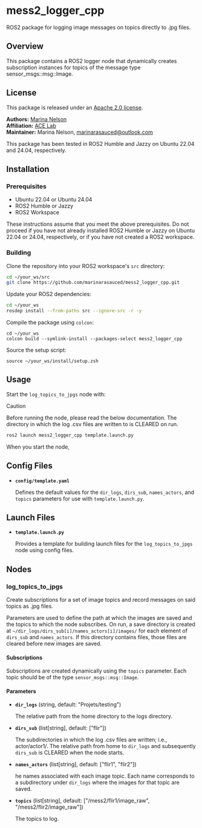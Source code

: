 # mess2_logger_cpp
ROS2 package for logging image messages on topics directly to .jpg files. 

## Overview
This package contains a ROS2 logger node that dynamically creates subscription instances for topics of the message type sensor_msgs::msg::Image.

## License
This package is released under an [Apache 2.0 license](https://github.com/marinarasauced/mess2_logger_cpp/blob/main/LICENSE).

**Authors:** [Marina Nelson](https://github.com/marinarasauced) <br/>
**Affiliation:** [ACE Lab](https://rvcowlagi-research.owlstown.net/) <br/>
**Maintainer:** Marina Nelson, marinarasauced@outlook.com

This package has been tested in ROS2 Humble and Jazzy on Ubuntu 22.04 and 24.04, respectively.

## Installation
### Prerequisites
- Ubuntu 22.04 or Ubuntu 24.04
- ROS2 Humble or Jazzy
- ROS2 Workspace

These instructions assume that you meet the above prerequisites. Do not proceed if you have not already installed ROS2 Humble or Jazzy on Ubuntu 22.04 or 24.04, respectively, or if you have not created a ROS2 workspace.

### Building
Clone the repository into your ROS2 workspace's `src` directory:

```zsh
cd ~/your_ws/src
git clone https://github.com/marinarasauced/mess2_logger_cpp.git
```

Update your ROS2 dependencies:

```zsh
cd ~/your_ws
rosdep install --from-paths src --ignore-src -r -y
```

Compile the package using `colcon`:

```
cd ~/your_ws
colcon build --symlink-install --packages-select mess2_logger_cpp
```

Source the setup script:

```
source ~/your_ws/install/setup.zsh
```

## Usage
Start the `log_topics_to_jpgs` node with:

> [!CAUTION]  
> Before running the node, please read the below documentation. The directory in which the log .csv files are written to is CLEARED on run.

```zsh
ros2 launch mess2_logger_cpp template.launch.py
```

When you start the node,

## Config Files

- **`config/template.yaml`**

    Defines the default values for the `dir_logs`, `dirs_sub`, `names_actors`, and `topics` parameters for use with `template.launch.py`.

## Launch Files

- **`template.launch.py`**

    Provides a template for building launch files for the `log_topics_to_jpgs` node using config files.

## Nodes

### log_topics_to_jpgs

Create subscriptions for a set of image topics and record messages on said topics as .jpg files.

Parameters are used to define the path at which the images are saved and the topics to which the node subscribes. On run, a save directory is created at `~/dir_logs/dirs_sub[i]/names_actors[i]/images/` for each element of `dirs_sub` and `names_actors`. If this directory contains files, those files are cleared before new images are saved.

#### Subscriptions

Subscriptions are created dynamically using the `topics` parameter. Each topic should be of the type `sensor_msgs::msg::Image`.

#### Parameters

- **`dir_logs`** (string, default: "Projets/testing")

	The relative path from the home directory to the logs directory.

- **`dirs_sub`** (list\[string\], default: \["flir"\])

	The subdirectories in which the log .csv files are written; i.e., actor/actor1/. The relative path from home to `dir_logs` and subsequently `dirs_sub` is CLEARED when the node starts.

- **`names_actors`** (list\[string\], default: \["flir1", "flir2"\])

    he names associated with each image topic. Each name corresponds to a subdirectory under `dir_logs` where the images for that topic are saved.

- **`topics`** (list\[string\], default: \["/mess2/flir1/image_raw", "/mess2/flir2/image_raw"\])

	The topics to log.
